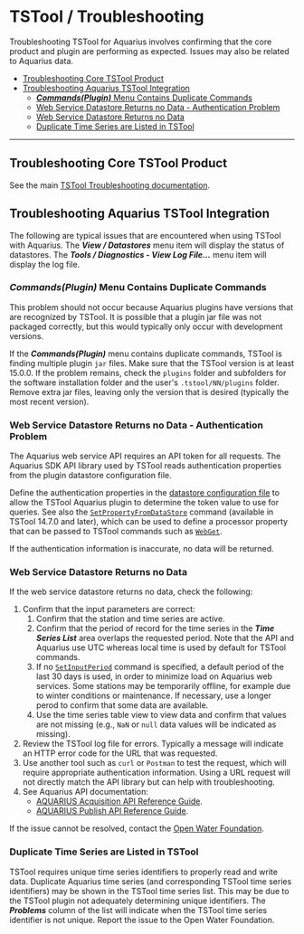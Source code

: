 # TSTool / Troubleshooting #

Troubleshooting TSTool for Aquarius involves confirming that the core product and plugin are performing as expected.
Issues may also be related to Aquarius data.

*   [Troubleshooting Core TSTool Product](#troubleshooting-core-tstool-product)
*   [Troubleshooting Aquarius TSTool Integration](#troubleshooting-aquarius-tstool-integration)
    +   [***Commands(Plugin)*** Menu Contains Duplicate Commands](#commandsplugin-menu-contains-duplicate-commands)
    +   [Web Service Datastore Returns no Data - Authentication Problem](#web-service-datastore-returns-no-data-authentication-problem)
    +   [Web Service Datastore Returns no Data](#web-service-datastore-returns-no-data)
    +   [Duplicate Time Series are Listed in TSTool](#duplicate-time-series-are-listed-in-tstool)

------------------

## Troubleshooting Core TSTool Product ##

See the main [TSTool Troubleshooting documentation](https://opencdss.state.co.us/tstool/latest/doc-user/troubleshooting/troubleshooting/).

## Troubleshooting Aquarius TSTool Integration ##

The following are typical issues that are encountered when using TSTool with Aquarius.
The ***View / Datastores*** menu item will display the status of datastores.
The ***Tools / Diagnostics - View Log File...*** menu item will display the log file.

### ***Commands(Plugin)*** Menu Contains Duplicate Commands ###

This problem should not occur because Aquarius plugins have versions that are recognized by TSTool.
It is possible that a plugin jar file was not packaged correctly,
but this would typically only occur with development versions.

If the ***Commands(Plugin)*** menu contains duplicate commands,
TSTool is finding multiple plugin `jar` files.
Make sure that the TSTool version is at least 15.0.0.
If the problem remains, check the `plugins` folder and subfolders for the software installation folder
and the user's `.tstool/NN/plugins` folder.
Remove extra jar files, leaving only the version that is desired (typically the most recent version).

### Web Service Datastore Returns no Data - Authentication Problem ###

The Aquarius web service API requires an API token for all requests.
The Aquarius SDK API library used by TSTool reads authentication properties from the plugin datastore configuration file.

Define the authentication properties in the [datastore configuration file](../datastore-ref/Aquarius/Aquarius.md#datastore-configuration-file)
to allow the TSTool Aquarius plugin to determine the token value to use for queries.
See also the [`SetPropertyFromDataStore`](https://opencdss.state.co.us/tstool/latest/doc-user/command-ref/SetPropertyFromDataStore/SetPropertyFromDataStore/)
command (available in TSTool 14.7.0 and later), which can be used to define a processor property that can be passed to TSTool commands
such as [`WebGet`](https://opencdss.state.co.us/tstool/latest/doc-user/command-ref/WebGet/WebGet/).

If the authentication information is inaccurate, no data will be returned.

### Web Service Datastore Returns no Data ###

If the web service datastore returns no data, check the following:

1.  Confirm that the input parameters are correct:
    1.  Confirm that the station and time series are active.
    2.  Confirm that the period of record for the time series in the ***Time Series List*** area overlaps the requested period.
        Note that the API and Aquarius use UTC whereas local time is used by default for TSTool commands.
    3.  If no [`SetInputPeriod`](https://opencdss.state.co.us/tstool/latest/doc-user/command-ref/SetInputPeriod/SetInputPeriod/) command is specified,
        a default period of the last 30 days is used,
        in order to minimize load on Aquarius web services.
        Some stations may be temporarily offline, for example due to winter conditions or maintenance.
        If necessary, use a longer perod to confirm that some data are available.
    4.  Use the time series table view to view data and confirm that values are not missing
        (e.g., `NaN` or `null` data values will be indicated as missing).
2.  Review the TSTool log file for errors.
    Typically a message will indicate an HTTP error code for the URL that was requested.
3.  Use another tool such as `curl` or `Postman` to test the request,
    which will require appropriate authentication information.
    Using a URL request will not directly match the API library but can help with troubleshooting.
4.  See Aquarius API documentation:
    *   [AQUARIUS Acquisition API Reference Guide](https://panama.aquaticinformatics.net/AQUARIUS/Acquisition/v2/docs/reference.html).
    *   [AQUARIUS Publish API Reference Guide](https://panama.aquaticinformatics.net/AQUARIUS/Publish/v2/docs/reference.html).

If the issue cannot be resolved, contact the [Open Water Foundation](https://openwaterfoundation.org/about-owf/staff/).

### Duplicate Time Series are Listed in TSTool ###

TSTool requires unique time series identifiers to properly read and write data.
Duplicate Aquarius time series (and corresponding TSTool time series identifiers) may be shown in the TSTool time series list.
This may be due to the TSTool plugin not adequately determining unique identifiers.
The ***Problems*** column of the list will indicate when the TSTool time series identifier is not unique.
Report the issue to the Open Water Foundation.
